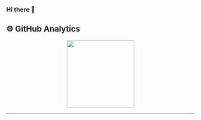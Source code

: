 ### Hi there 👋

## ⚙️ GitHub Analytics

<p align="center">
<a href="https://github.com/jelifysh">
  <img height="180em" src="https://github-readme-stats-eight-theta.vercel.app/api?username=jelifysh&show_icons=true&theme=radical&include_all_commits=true&count_private=true"/>
</a>
</p>

--------------------------------
